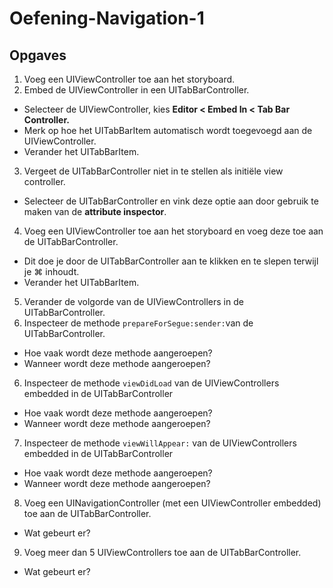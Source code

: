 # Oefening-Navigation-1
## Opgaves
1. Voeg een UIViewController toe aan het storyboard.
2. Embed de UIViewController in een UITabBarController.
  - Selecteer de UIViewController, kies **Editor < Embed In < Tab Bar Controller.**
  - Merk op hoe het UITabBarItem automatisch wordt toegevoegd aan de UIViewController.
  - Verander het UITabBarItem.
3. Vergeet de UITabBarController niet in te stellen als initiële view controller.
  - Selecteer de UITabBarController en vink deze optie aan door gebruik te maken van de **attribute inspector**.
4. Voeg een UIViewController toe aan het storyboard en voeg deze toe aan de UITabBarController.
  - Dit doe je door de UITabBarController aan te klikken en te slepen terwijl je ⌘ inhoudt.
  - Verander het UITabBarItem.
5. Verander de volgorde van de UIViewControllers in de UITabBarController.
6. Inspecteer de methode `prepareForSegue:sender:`van de UITabBarController.
  - Hoe vaak wordt deze methode aangeroepen?
  - Wanneer wordt deze methode aangeroepen?
6. Inspecteer de methode `viewDidLoad` van de UIViewControllers embedded in de UITabBarController
  - Hoe vaak wordt deze methode aangeroepen?
  - Wanneer wordt deze methode aangeroepen?
7. Inspecteer de methode `viewWillAppear:` van de UIViewControllers embedded in de UITabBarController
  - Hoe vaak wordt deze methode aangeroepen?
  - Wanneer wordt deze methode aangeroepen?
8. Voeg een UINavigationController (met een UIViewController embedded) toe aan de UITabBarController.
  - Wat gebeurt er?
9. Voeg meer dan 5 UIViewControllers toe aan de UITabBarController.
  - Wat gebeurt er?
